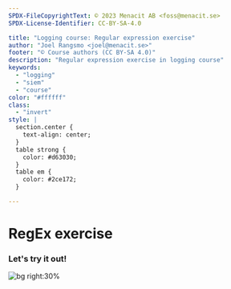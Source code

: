 ```yaml
---
SPDX-FileCopyrightText: © 2023 Menacit AB <foss@menacit.se>
SPDX-License-Identifier: CC-BY-SA-4.0

title: "Logging course: Regular expression exercise"
author: "Joel Rangsmo <joel@menacit.se>"
footer: "© Course authors (CC BY-SA 4.0)"
description: "Regular expression exercise in logging course"
keywords:
  - "logging"
  - "siem"
  - "course"
color: "#ffffff"
class:
  - "invert"
style: |
  section.center {
    text-align: center;
  }
  table strong {
    color: #d63030;
  }
  table em {
    color: #2ce172;
  }

---
```

<!-- _footer: "%ATTRIBUTION_PREFIX% Kuhnmi (CC BY 2.0)" -->
# RegEx exercise
### Let's try it out!

![bg right:30%](images/15-birds.jpg)
